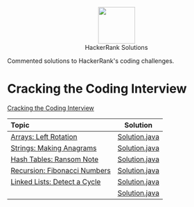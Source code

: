<p align="center">
    <a href="https://www.hackerrank.com/MagicDude4Eva">
        <img height="85" src="https://d3keuzeb2crhkn.cloudfront.net/hackerrank/assets/styleguide/logo_wordmark-f5c5eb61ab0a154c3ed9eda24d0b9e31.svg">
    </a>
    <br>HackerRank Solutions
</p>
<p>
Commented solutions to HackerRank's coding challenges.
</p>

# Cracking the Coding Interview
<a href="https://www.hackerrank.com/domains/tutorials/cracking-the-coding-interview">Cracking the Coding Interview</a>

| Topic                                                                                                                         |                                                                                   Solution                                                                                  |
|:------------------------------------------------------------------------------------------------------------------------------|:---------------------------------------------------------------------------------------------------------------------------------------------------------------------------:|
|[Arrays: Left Rotation](https://www.hackerrank.com/challenges/ctci-array-left-rotation/problem)                                |[Solution.java](https://github.com/magicdude4eva/HackerRank/blob/master/src/practice/tutorials/crackingthecodinginterview/arraysleftrotation/Solution.java)                  |
|[Strings: Making Anagrams](https://www.hackerrank.com/challenges/ctci-making-anagrams/problem)                                 |[Solution.java](https://github.com/magicdude4eva/HackerRank/blob/master/src/practice/tutorials/crackingthecodinginterview/stringsmakinganagrams/Solution.java)               |
|[Hash Tables: Ransom Note](https://www.hackerrank.com/challenges/ctci-ransom-note/problem)                                     |[Solution.java](https://github.com/magicdude4eva/HackerRank/blob/master/src/practice/tutorials/crackingthecodinginterview/hashtablesransomnonte/Solution.java)               |
|[Recursion: Fibonacci Numbers](https://www.hackerrank.com/challenges/ctci-fibonacci-numbers/problem)                           |[Solution.java](https://github.com/magicdude4eva/HackerRank/blob/master/src/practice/tutorials/crackingthecodinginterview/recursionfibonaccinumbers/Solution.java)           |
|[Linked Lists: Detect a Cycle](https://www.hackerrank.com/challenges/ctci-linked-list-cycle/problem)                           |[Solution.java](https://github.com/magicdude4eva/HackerRank/blob/master/src/practice/tutorials/crackingthecodinginterview/linkedlistdetectacycle/Solution.java)              |
|[]()              |[Solution.java]()                                  |
